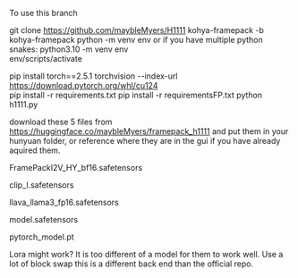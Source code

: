 To use this branch  

git clone https://github.com/maybleMyers/H1111 kohya-framepack -b kohya-framepack
python -m venv env  or if you have multiple python snakes:
python3.10 -m venv env  
env/scripts/activate

pip install torch==2.5.1 torchvision --index-url https://download.pytorch.org/whl/cu124  
pip install -r requirements.txt
pip install -r requirementsFP.txt
python h1111.py  

download these 5 files from https://huggingface.co/maybleMyers/framepack_h1111 and put them in your hunyuan folder, or reference where they are in the gui if you have already aquired them.  

FramePackI2V_HY_bf16.safetensors  

clip_l.safetensors  

llava_llama3_fp16.safetensors  

model.safetensors  

pytorch_model.pt  

Lora might work? It is too different of a model for them to work well.  Use a lot of block swap this is a different back end than the official repo.   